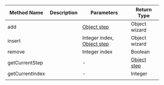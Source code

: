 |Method Name|Description|Parameters|Return Type|
|---|---|---|---|
|add||[Object step](https://github.com/rstaib/jquery-steps/wiki/Step-Object)|Object wizard|
|insert||Integer index, [Object step](https://github.com/rstaib/jquery-steps/wiki/Step-Object)|Object wizard|
|remove||Integer index|Boolean|
|getCurrentStep||-|[Object step](https://github.com/rstaib/jquery-steps/wiki/Step-Object)|
|getCurrentIndex||-|Integer|
|||||